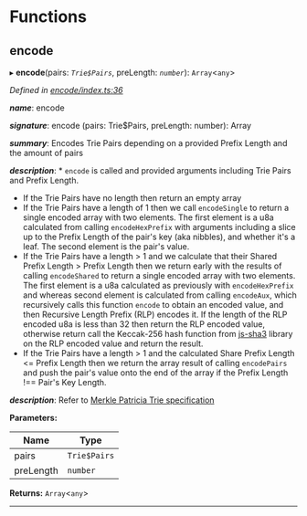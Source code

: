 

# Functions

<a id="encode"></a>

##  encode

▸ **encode**(pairs: *`Trie$Pairs`*, preLength: *`number`*): `Array`<`any`>

*Defined in [encode/index.ts:36](https://github.com/polkadot-js/common/blob/75c09a9/packages/trie-hash/src/encode/index.ts#L36)*

*__name__*: encode

*__signature__*: encode (pairs: Trie$Pairs, preLength: number): Array

*__summary__*: Encodes Trie Pairs depending on a provided Prefix Length and the amount of pairs

*__description__*: *   `encode` is called and provided arguments including Trie Pairs and Prefix Length.
*   If the Trie Pairs have no length then return an empty array
*   If the Trie Pairs have a length of 1 then we call `encodeSingle` to return a single encoded array with two elements. The first element is a u8a calculated from calling `encodeHexPrefix` with arguments including a slice up to the Prefix Length of the pair's key (aka nibbles), and whether it's a leaf. The second element is the pair's value.
*   If the Trie Pairs have a length > 1 and we calculate that their Shared Prefix Length > Prefix Length then we return early with the results of calling `encodeShared` to return a single encoded array with two elements. The first element is a u8a calculated as previously with `encodeHexPrefix` and whereas second element is calculated from calling `encodeAux`, which recursively calls this function `encode` to obtain an encoded value, and then Recursive Length Prefix (RLP) encodes it. If the length of the RLP encoded u8a is less than 32 then return the RLP encoded value, otherwise return call the Keccak-256 hash function from [js-sha3](https://www.npmjs.com/package/js-sha3) library on the RLP encoded value and return the result.
*   If the Trie Pairs have a length > 1 and the calculated Share Prefix Length <= Prefix Length then we return the array result of calling `encodePairs` and push the pair's value onto the end of the array if the Prefix Length !== Pair's Key Length.

*__description__*: Refer to [Merkle Patricia Trie specification](https://github.com/ethereum/wiki/wiki/Patricia-Tree#optimization)

**Parameters:**

| Name | Type |
| ------ | ------ |
| pairs | `Trie$Pairs` |
| preLength | `number` |

**Returns:** `Array`<`any`>

___


